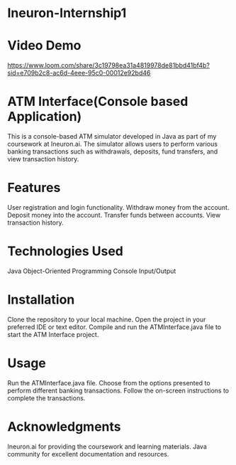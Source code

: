 # Ineuron-Internship1

# Video Demo
https://www.loom.com/share/3c19798ea31a4819978de81bbd41bf4b?sid=e709b2c8-ac6d-4eee-95c0-00012e92bd46

# ATM Interface(Console based Application)
This is a console-based ATM simulator developed in Java as part of my coursework at Ineuron.ai. The simulator allows users to perform various banking transactions such as withdrawals, deposits, fund transfers, and view transaction history.

# Features
User registration and login functionality.
Withdraw money from the account.
Deposit money into the account.
Transfer funds between accounts.
View transaction history.

# Technologies Used
Java
Object-Oriented Programming
Console Input/Output

# Installation
Clone the repository to your local machine.
Open the project in your preferred IDE or text editor.
Compile and run the ATMInterface.java file to start the ATM Interface project.

# Usage
Run the ATMInterface.java file.
Choose from the options presented to perform different banking transactions.
Follow the on-screen instructions to complete the transactions.

# Acknowledgments
Ineuron.ai for providing the coursework and learning materials.
Java community for excellent documentation and resources.
